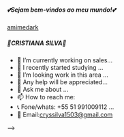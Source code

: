 ##### 💕Sejam bem-vindos ao meu mundo!💕

[amimedark](https://www.deviantart.com/cr8t1ntev/art/Dark-Anime-girl-364313108)

##### 💫CRISTIANA SILVA💫 
- 🔭 I’m currently working on sales...
- 🌱 I recently started studying ...
- 👯 I’m looking work in this area ...
- 🤔 Any help will be appreciated...
- 💬 Ask me about ...
- 📫 How to reach me: 
- 📞 Fone/whats: +55 51 991009112 ...
- 📧 Email:cryssilva1503@gmail.com

-->
